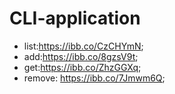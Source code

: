 # CLI-application

- list:https://ibb.co/CzCHYmN;
- add:https://ibb.co/8gzsV9t;
- get:https://ibb.co/ZhzGGXq;
- remove: https://ibb.co/7Jmwm6Q;
